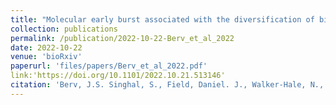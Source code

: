 ```yaml
---
title: "Molecular early burst associated with the diversification of birds at the K-Pg boundary"
collection: publications
permalink: /publication/2022-10-22-Berv_et_al_2022
date: 2022-10-22
venue: 'bioRxiv'
paperurl: 'files/papers/Berv_et_al_2022.pdf'
link:'https://doi.org/10.1101/2022.10.21.513146'
citation: 'Berv, J.S. Singhal, S., Field, Daniel. J., Walker-Hale, N., Mchugh, W. S., Shipley, J. R., Miller, E.T., Kimball, R.T., Braun, E.L., Dornburg, A., Parins-Fukuchi, C., Prum, R.O., Friedman, M., Smith, S.A., Molecular early burst associated with the diversification of birds at the K-Pg boundary. <i>bioRxiv</i>.'
---
```


